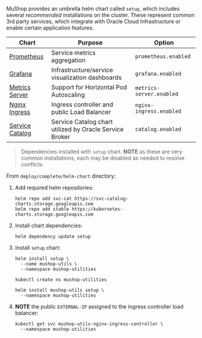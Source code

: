 MuShop provides an umbrella helm chart called `setup`, which includes several
_recommended_ installations on the cluster. These represent common 3rd party
services, which integrate with Oracle Cloud Infrastructure or enable certain
application features.

| Chart | Purpose | Option |
|---|---|---|
| [Prometheus](https://github.com/helm/charts/blob/master/stable/prometheus/README.md) | Service metrics aggregation | `prometheus.enabled` |
| [Grafana](https://github.com/helm/charts/blob/master/stable/grafana/README.md) | Infrastructure/service visualization dashboards | `grafana.enabled` |
| [Metrics Server](https://github.com/helm/charts/blob/master/stable/metrics-server/README.md) | Support for Horizontal Pod Autoscaling | `metrics-server.enabled` |
| [Nginx Ingress](https://github.com/helm/charts/blob/master/stable/nginx-ingress/README.md) | Ingress controller and public Load Balancer | `nginx-ingress.enabled` |
| [Service Catalog](https://github.com/kubernetes-sigs/service-catalog/blob/master/charts/catalog/README.md) | Service Catalog chart utilized by Oracle Service Broker | `catalog.enabled` |

> Dependencies installed with `setup` chart. **NOTE** as these are very common installations, each may be disabled as needed to resolve conflicts.

From `deploy/complete/helm-chart` directory:

1. Add required helm repositories:

    ```shell
    helm repo add svc-cat https://svc-catalog-charts.storage.googleapis.com
    helm repo add stable https://kubernetes-charts.storage.googleapis.com
    ```

1. Install chart dependencies:

    ```shell
    helm dependency update setup
    ```

1. Install `setup` chart:

    ```shell--helm2
    helm install setup \
      --name mushop-utils \
      --namespace mushop-utilities
    ```

    ```shell--helm3
    kubectl create ns mushop-utilities
    ```

    ```shell--helm3
    helm install mushop-utils setup \
      --namespace mushop-utilities
    ```

1. **NOTE** the public `EXTERNAL-IP` assigned to the ingress controller load balancer:

    ```shell
    kubectl get svc mushop-utils-nginx-ingress-controller \
      --namespace mushop-utilities
    ```
